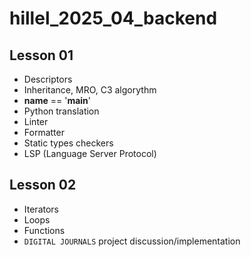 # hillel_2025_04_backend

## Lesson 01
- Descriptors
- Inheritance, MRO, C3 algorythm
- __name__ == '__main__'
- Python translation
- Linter
- Formatter
- Static types checkers
- LSP (Language Server Protocol)


## Lesson 02
- Iterators
- Loops
- Functions
- `DIGITAL JOURNALS` project discussion/implementation
